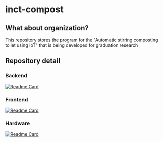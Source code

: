 # inct-compost

## What about organization?
This repository stores the program for the "Automatic stirring composting toilet using IoT" that is being developed for graduation research

## Repository detail
### Backend
[![Readme Card](https://github-readme-stats.vercel.app/api/pin/?username=inct-compost&repo=back-firebase-functions&cache_seconds=0&theme=transparent)](https://github.com/inct-compost/back-firebase-functions)

### Frontend
[![Readme Card](https://github-readme-stats.vercel.app/api/pin/?username=inct-compost&repo=app-web&cache_seconds=0&theme=transparent&card_width=500px)](https://github.com/inct-compost/app-web)

### Hardware
[![Readme Card](https://github-readme-stats.vercel.app/api/pin/?username=inct-compost&repo=hard-data-transmission&cache_seconds=0&theme=transparent)](https://github.com/inct-compost/hard-data-transmission)
